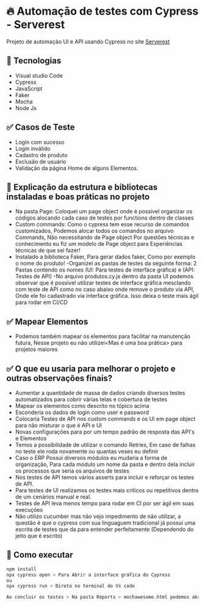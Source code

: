 # 🔥 Automação de testes com Cypress - Serverest

Projeto de automação UI e API usando Cypress no site [Serverest](https://front.serverest.dev/login)

## 🧪 Tecnologias
- Visual studio Code
- Cypress
- JavaScript
- Faker
- Mocha
- Node Js

## ✅ Casos de Teste
- Login com sucesso
- Login inválido
- Cadastro de produto
- Exclusão de usuário
- Validação da página Home de alguns Elementos.

## 🧪 Explicação da estrutura e bibliotecas instaladas e boas práticas no projeto
- Na pasta Page: Coloquei um page object onde é possível organizar os códigos alocando cada caso de testes por functions dentro de classes
- Custom commands: Como o cypress tem esse recurso de comandos customizados, Podemos alocar todos os comandos no arquivo Commands, Não necessitando de Page object
Por questões técnicas e conhecimento eu fiz um modelo de Page object para Experiências técnicas de que sei fazer!
- Instalado a biblioteca Faker, Para gerar dados faker, Como por exemplo o nome do produto!
-Organizei as pastas de testes da seguinte forma: 2 Pastas contendo os nomes (UI: Para testes de interfáce gráfica) e (API: Testes de API)
-No arquivo produtos.cy.js dentro da pasta UI podemos observar que é possível utilizar testes de interface gráfica mesclando com teste de API como no caso abaixo
onde remove o produto via API, Onde ele foi cadastrado via interface gráfica. Isso deixa o teste mais ágil para rodar em CI/CD

## ✅ Mapear Elementos
- Podemos também mapear os elementos para facilitar na manutenção futura, Nesse projeto eu não utilizei<Mas é uma boa prática> para projetos maiores

## ✅ O que eu usaria para melhorar o projeto e outras observações finais?
-  Aumentar a quantidade de massa de dados criando diversos testes automatizados para cobrir várias telas e cobertura de testes
- Mapear os elementos como descrito no tópico acima
- Esconderia os dados de login como user e password
- Colocaria Testes de API nos custom commands e os UI em page object para não misturar o que é API e UI
- Novas configurações para por um tempo padrão de resposta das API's e Elementos
- Temos a possibilidade de utilizar o comando Retries, Em caso de falhas no teste ele roda novamente ou quantas veses eu definir
- Caso o ERP Possui diversos módulos eu mudaria a forma de organização, Para cada módulo um nome da pasta e dentro dela incluir os processos que seria os arquivos de testes
- Nos testes de API temos vários asserts para incluir e reforçar os testes de API.
- Para testes de UI realizamos os testes mais críticos ou repetitivos dentro de um cenários manual e real.
- Testes de API leva menos tempo para rodar em CI por ser ágil em suas execuções
- Não utilizo cucumber mas não vejo impedimento de não utilizar, a questão é que o cypress com sua linguaguem tradicional já possui uma escrita de testes
que da para entender perfeitamente (Dependendo do jeito que é escrito)


## 🚀 Como executar
```bash
npm install
npx cypress open > Para Abrir a interface gráfica do Cypress
ou
npx cypress run > Direto no terminal do Vs code

Ao concluir os testes > Na pasta Reports > mochawesome.html podemos abrir no navegador o relatório dos testes.

